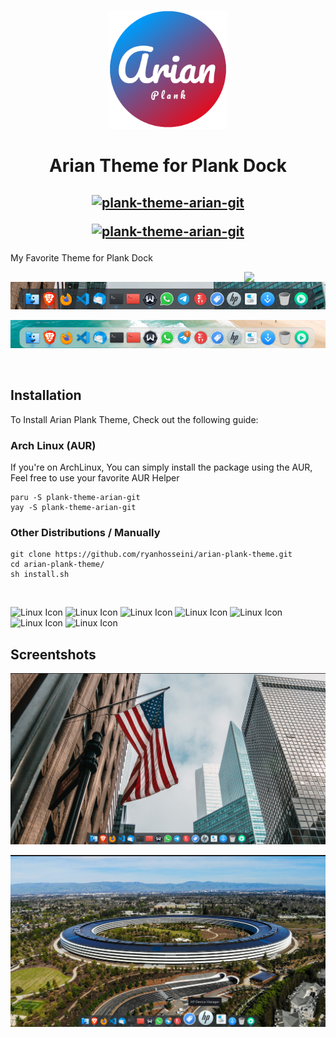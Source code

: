 <p align="center">
<a href="https://www.pling.com/p/1911700/" target="_blank"><img src="icon.png" width="190px"></a>

<p>
  <h1 align="center"> Arian Theme for Plank Dock </h1> 
  <h2 align="center">
  
  [![plank-theme-arian-git](https://img.shields.io/aur/version/plank-theme-arian-git?color=1793d1&label=plank-theme-arian-git&logo=arch-linux&style=for-the-badge)](https://aur.archlinux.org/packages/plank-theme-arian-git/)
  
  [![plank-theme-arian-git](https://img.shields.io/aur/maintainer/plank-theme-arian-git?color=1793d1&label=plank-theme-arian-git&logo=arch-linux&style=for-the-badge)](https://aur.archlinux.org/packages/plank-theme-arian-git/)
  
  </h2>



My Favorite Theme for Plank Dock 


<a href="https://www.pling.com/p/1911700/"><img align="right"
    src="https://www.pling.com/stores/media/store_pling/pling-logo.png"
    width='130"' /></a>
    

<a style="display: block" href="https://www.pling.com/p/1911700/"><img
    src="screenshots/screenshot-1.png"
    width='650"' /></a>
    
    
<a style="display: block" href="https://www.pling.com/p/1911700/"><img
    src="screenshots/screenshot-2.png"
    width='650"' /></a>

<br>


## Installation
To Install Arian Plank Theme, Check out the following guide:

### Arch Linux (AUR)
If you're on ArchLinux, You can simply install the package using the AUR, Feel free to use your favorite AUR Helper
```Shell
paru -S plank-theme-arian-git
yay -S plank-theme-arian-git
```

### Other Distributions / Manually
```Shell
git clone https://github.com/ryanhosseini/arian-plank-theme.git
cd arian-plank-theme/
sh install.sh 
```

<br>

![Linux Icon](https://img.shields.io/badge/Linux-FCC624?style=for-the-badge&logo=linux&logoColor=black) 
![Linux Icon](https://img.shields.io/badge/Arch_Linux-1793D1?style=for-the-badge&logo=arch-linux&logoColor=white)
![Linux Icon](https://img.shields.io/badge/manjaro-35BF5C?style=for-the-badge&logo=manjaro&logoColor=white) 
![Linux Icon](https://img.shields.io/badge/Debian-A81D33?style=for-the-badge&logo=debian&logoColor=white) 
![Linux Icon](https://img.shields.io/badge/Fedora-294172?style=for-the-badge&logo=fedora&logoColor=white) 
![Linux Icon](https://img.shields.io/badge/Ubuntu-E95420?style=for-the-badge&logo=ubuntu&logoColor=white)
![Linux Icon](https://img.shields.io/badge/Cent%20OS-262577?style=for-the-badge&logo=CentOS&logoColor=white)




## Screentshots


![screenshot 3](https://github.com/ryanhosseini/arian-plank-theme/blob/main/screenshots/screenshot-3.png)

![screenshot 4](https://github.com/ryanhosseini/arian-plank-theme/blob/main/screenshots/screenshot-4.png)

